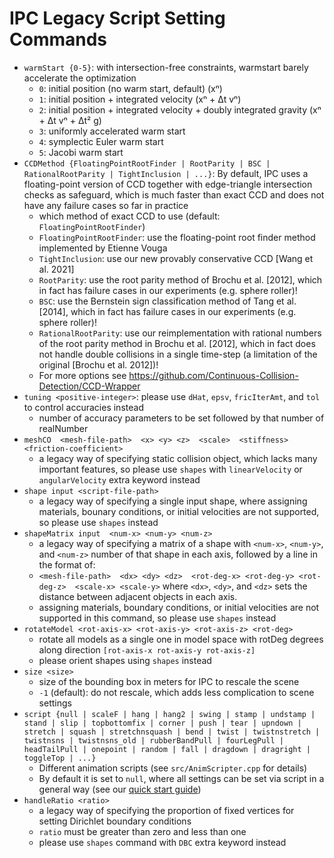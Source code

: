 # IPC Legacy Script Setting Commands

* `warmStart {0-5}`: with intersection-free constraints, warmstart barely accelerate the optimization
    * `0`: initial position (no warm start, default) (xⁿ)
    * `1`: initial position + integrated velocity (xⁿ + Δt vⁿ)
    * `2`: initial position + integrated velocity + doubly integrated gravity (xⁿ + Δt vⁿ + Δt² g)
    * `3`: uniformly accelerated warm start
    * `4`: symplectic Euler warm start
    * `5`: Jacobi warm start
* `CCDMethod {FloatingPointRootFinder | RootParity | BSC | RationalRootParity | TightInclusion | ...}`: By default, IPC uses a floating-point version of CCD together with edge-triangle intersection checks as safeguard, which is much faster than exact CCD and does not have any failure cases so far in practice
    * which method of exact CCD to use (default: `FloatingPointRootFinder`)
    * `FloatingPointRootFinder`: use the floating-point root finder method implemented by Etienne Vouga
    * `TightInclusion`: use our new provably conservative CCD [Wang et al. 2021]
    * `RootParity`: use the root parity method of Brochu et al. [2012], which in fact has failure cases in our experiments (e.g. sphere roller)!
    * `BSC`: use the Bernstein sign classification method of Tang et al. [2014], which in fact has failure cases in our experiments (e.g. sphere roller)!
    * `RationalRootParity`: use our reimplementation with rational numbers of the root parity method in Brochu et al. [2012], which in fact does not handle double collisions in a single time-step (a limitation of the original [Brochu et al. 2012])!
    * For more options see https://github.com/Continuous-Collision-Detection/CCD-Wrapper
* `tuning <positive-integer>`: please use `dHat`, `epsv`, `fricIterAmt`, and `tol` to control accuracies instead
    * number of accuracy parameters to be set followed by that number of realNumber
* `meshCO  <mesh-file-path>  <x> <y> <z>  <scale>  <stiffness>  <friction-coefficient>`
  * a legacy way of specifying static collision object, which lacks many important features, so please use `shapes` with `linearVelocity` or `angularVelocity` extra keyword instead
* `shape input <script-file-path>`
  * a legacy way of specifying a single input shape, where assigning materials, bounary conditions, or initial velocities are not supported, so please use `shapes` instead
* `shapeMatrix input  <num-x> <num-y> <num-z>`
    * a legacy way of specifying a matrix of a shape with `<num-x>`, `<num-y>`, and `<num-z>` number of that shape in each axis, followed by a line in the format of:
    * `<mesh-file-path>  <dx> <dy> <dz>  <rot-deg-x> <rot-deg-y> <rot-deg-z>  <scale-x> <scale-y>` where `<dx>`, `<dy>`, and `<dz>` sets the distance between adjacent objects in each axis.
    * assigning materials, boundary conditions, or initial velocities are not supported in this command, so please use `shapes` instead
* `rotateModel <rot-axis-x> <rot-axis-y> <rot-axis-z> <rot-deg>`
    * rotate all models as a single one in model space with rotDeg degrees along direction `[rot-axis-x rot-axis-y rot-axis-z]`
    * please orient shapes using `shapes` instead
* `size <size>`
    * size of the bounding box in meters for IPC to rescale the scene
    * `-1` (default): do not rescale, which adds less complication to scene settings
* `script {null | scaleF | hang | hang2 | swing | stamp | undstamp | stand | slip | topbottomfix | corner | push | tear | upndown | stretch | squash | stretchnsquash | bend | twist | twistnstretch | twistnsns | twistnsns_old | rubberBandPull | fourLegPull | headTailPull | onepoint | random | fall | dragdown | dragright | toggleTop | ...}`
    * Different animation scripts (see `src/AnimScripter.cpp` for details)
    * By default it is set to `null`, where all settings can be set via script in a general way (see our [quick start guide]())
* `handleRatio <ratio>`
    * a legacy way of specifying the proportion of fixed vertices for setting Dirichlet boundary conditions
    * `ratio` must be greater than zero and less than one
    * please use `shapes` command with `DBC` extra keyword instead
